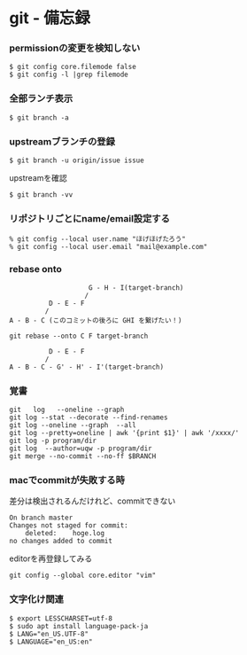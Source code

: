 # git - 備忘録


### permissionの変更を検知しない

```git
$ git config core.filemode false
$ git config -l |grep filemode
```

### 全部ランチ表示

```git
$ git branch -a
```


### upstreamブランチの登録

```git
$ git branch -u origin/issue issue
```

upstreamを確認

```git
$ git branch -vv
```


### リポジトリごとにname/email設定する

```git
% git config --local user.name "ほげほげたろう"
% git config --local user.email "mail@example.com"
```


### rebase onto
```
                    G - H - I(target-branch)
                   /
          D - E - F
         /
A - B - C (このコミットの後ろに GHI を繋げたい！)
```
```git
git rebase --onto C F target-branch
```
```
          D - E - F
         /
A - B - C - G' - H' - I'(target-branch)
```




### 覚書

```git
git   log   --oneline --graph  
git log --stat --decorate --find-renames
git log --oneline --graph  --all
git log --pretty=oneline | awk '{print $1}' | awk '/xxxx/'
git log -p program/dir
git log  --author=uqw -p program/dir
git merge --no-commit --no-ff $BRANCH
```

### macでcommitが失敗する時

差分は検出されるんだけれど、commitできない
```git
On branch master
Changes not staged for commit:
	deleted:    hoge.log
no changes added to commit
```

editorを再登録してみる
```git
git config --global core.editor "vim"
```
### 文字化け関連

```shell
$ export LESSCHARSET=utf-8
$ sudo apt install language-pack-ja
$ LANG="en_US.UTF-8"
$ LANGUAGE="en_US:en"
```
